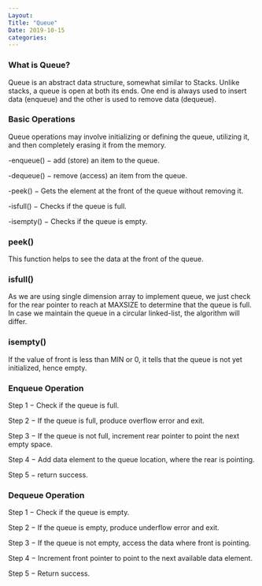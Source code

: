 ```yaml
---
Layout:
Title: "Queue"
Date: 2019-10-15
categories:
---
```

### What is Queue?
Queue is an abstract data structure, somewhat similar to Stacks. Unlike stacks, a queue is open at both its ends. One end is always used to insert data (enqueue) and the other is used to remove data (dequeue).

### Basic Operations
Queue operations may involve initializing or defining the queue, utilizing it, and then completely erasing it from the memory. 

-enqueue() − add (store) an item to the queue.

-dequeue() − remove (access) an item from the queue.

-peek() − Gets the element at the front of the queue without removing it.

-isfull() − Checks if the queue is full.

-isempty() − Checks if the queue is empty.

### peek()
This function helps to see the data at the front of the queue.

### isfull()
As we are using single dimension array to implement queue, we just check for the rear pointer to reach at MAXSIZE to determine that the queue is full. In case we maintain the queue in a circular linked-list, the algorithm will differ.

### isempty()
If the value of front is less than MIN or 0, it tells that the queue is not yet initialized, hence empty.

### Enqueue Operation
Step 1 − Check if the queue is full.

Step 2 − If the queue is full, produce overflow error and exit.

Step 3 − If the queue is not full, increment rear pointer to point the next empty space.

Step 4 − Add data element to the queue location, where the rear is pointing.

Step 5 − return success.

### Dequeue Operation
Step 1 − Check if the queue is empty.

Step 2 − If the queue is empty, produce underflow error and exit.

Step 3 − If the queue is not empty, access the data where front is pointing.

Step 4 − Increment front pointer to point to the next available data element.

Step 5 − Return success.



